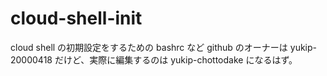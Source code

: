 # cloud-shell-init
cloud shell の初期設定をするための bashrc など
github のオーナーは yukip-20000418 だけど、実際に編集するのは yukip-chottodake になるはず。
